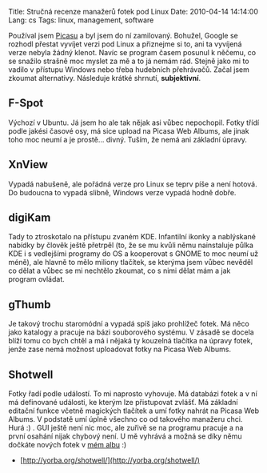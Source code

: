 Title: Stručná recenze manažerů fotek pod Linux
Date: 2010-04-14 14:14:00
Lang: cs
Tags: linux, management, software

Používal jsem [Picasu](http://picasa.google.com/linux/) a byl jsem do ní zamilovaný. Bohužel, Google se rozhodl přestat vyvíjet verzi pod Linux a přiznejme si to, ani ta vyvíjená verze nebyla žádný klenot. Navíc se program časem posunul k něčemu, co se snažilo strašně moc myslet za mě a to já nemám rád. Stejně jako mi to vadilo v přístupu Windows nebo třeba hudebních přehrávačů. Začal jsem zkoumat alternativy. Následuje krátké shrnutí, **subjektivní**.

## F-Spot

Výchozí v Ubuntu. Já jsem ho ale tak nějak asi vůbec nepochopil. Fotky třídí podle jakési časové osy, má sice upload na Picasa Web Albums, ale jinak toho moc neumí a je prostě… divný. Tuším, že nemá ani základní úpravy.

## XnView

Vypadá nabušeně, ale pořádná verze pro Linux se teprv píše a není hotová. Do budoucna to vypadá slibně, Windows verze vypadá hodně dobře.

## digiKam

Tady to ztroskotalo na přístupu zvaném KDE. Infantilní ikonky a nablýskané nabídky by člověk ještě přetrpěl (to, že se mu kvůli němu nainstaluje půlka KDE i s vedlejšími programy do OS a kooperovat s GNOME to moc neumí už méně), ale hlavně to mělo miliony tlačítek, se kterýma jsem vůbec nevěděl co dělat a vůbec se mi nechtělo zkoumat, co s nimi dělat mám a jak program ovládat.

## gThumb

Je takový trochu staromódní a vypadá spíš jako prohlížeč fotek. Má něco jako katalogy a pracuje na bázi souborového systému. V zásadě se docela blíží tomu co bych chtěl a má i nějaká ty kouzelná tlačítka na úpravy fotek, jenže zase nemá možnost uploadovat fotky na Picasa Web Albums.

## Shotwell

Fotky řadí podle událostí. To mi naprosto vyhovuje. Má databázi fotek a v ní má definované události, ke kterým lze přistupovat zvlášť. Má základní editační funkce včetně magických tlačítek a umí fotky nahrát na Picasa Web Albums. V podstatě umí úplně všechno co od takového manažeru chci. Hurá :) . GUI ještě není nic moc, ale zuřivě se na programu pracuje a na první osahání nijak chybový není. U mě vyhrává a možná se díky němu dočkáte nových fotek v [mém albu](http://picasaweb.google.com/honza.javorek) :)

-   [http://yorba.org/shotwell/](http://yorba.org/shotwell/)
